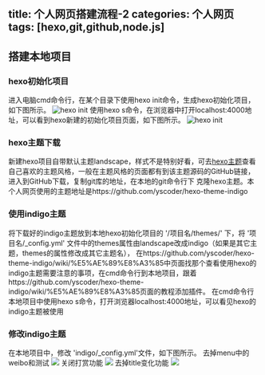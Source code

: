 ﻿title: 个人网页搭建流程-2
categories: 个人网页
tags: [hexo,git,github,node.js]
---
## 搭建本地项目
### hexo初始化项目
进入电脑cmd命令行，在某个目录下使用hexo init命令，生成hexo初始化项目，如下图所示。
![hexo init](https://bingolil.github.io/images/hexo-init.png)
使用hexo s命令，在浏览器中打开localhost:4000地址，可以看到hexo新建的初始化项目页面，如下图所示。
![hexo init](https://bingolil.github.io/images/hexo-index.png)
### hexo主题下载
新建hexo项目自带默认主题landscape，样式不是特别好看，可去[hexo主题](https://hexo.io/themes/)查看自己喜欢的主题风格，一般在主题风格的页面都有到该主题源码的GitHub链接，进入到GitHub下载，复制git库的地址，在本地的git命令行下 克隆hexo主题。本个人网页使用的主题地址是https://github.com/yscoder/hexo-theme-indigo
### 使用indigo主题
将下载好的indigo主题放到本地hexo初始化项目的 '/项目名/themes/' 下，将 '项目名/_config.yml' 文件中的themes属性由landscape改成indigo（如果是其它主题，themes的属性修改成其它主题名），
在https://github.com/yscoder/hexo-theme-indigo/wiki/%E5%AE%89%E8%A3%85中页面找那个查看使用hexo的indigo主题需要注意的事项，在cmd命令行到本地项目，跟着https://github.com/yscoder/hexo-theme-indigo/wiki/%E5%AE%89%E8%A3%85页面的教程添加插件。
在cmd命令行本地项目中使用hexo s命令，打开浏览器localhost:4000地址，可以看见hexo的indigo主题被使用
### 修改indigo主题
在本地项目中，修改 'indigo/_config.yml'文件，如下图所示。
去掉menu中的weibo和测试
![](https://bingolil.github.io/images/update-1.png)
关闭打赏功能
![](https://bingolil.github.io/images/update-2.png)
去掉title变化功能
![](https://bingolil.github.io/images/update-3.png)
